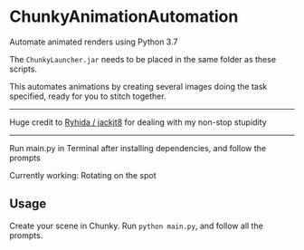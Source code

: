 # ChunkyAnimationAutomation

Automate animated renders using Python 3.7

The `ChunkyLauncher.jar` needs to be placed in the same folder as these scripts.

This automates animations by creating several images doing the task specified, ready for you to stitch together.

---
Huge credit to [Ryhida / jackjt8](https://github.com/jackjt8) for dealing with my non-stop stupidity

---

Run main.py in Terminal after installing dependencies, and follow the prompts

Currently working: Rotating on the spot

Usage
---

Create your scene in Chunky.
Run `python main.py`, and follow all the prompts.
